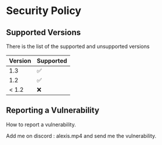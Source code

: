 # Security Policy

## Supported Versions

There is the list of the supported and unsupported versions

| Version | Supported          |
| ------- | ------------------ |
|   1.3   | :white_check_mark: |
|   1.2   | :white_check_mark: |
| < 1.2   | :x:                |

## Reporting a Vulnerability

How to report a vulnerability.

Add me on discord : alexis.mp4 and send me the vulnerability.

